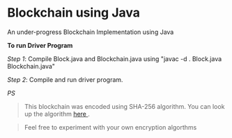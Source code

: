 # Blockchain using Java
An under-progress Blockchain Implementation using Java
 

**To run __Driver Program__**

_Step 1_: Compile Block.java and Blockchain.java using "javac -d . Block.java Blockchain.java"

_Step 2_: Compile and run driver program.


_PS_
> This blockchain was encoded using SHA-256 algorithm. You can look up the algorithm [ here ](https://www.baeldung.com/sha-256-hashing-java).

> Feel free to experiment with your own encryption algorthms
